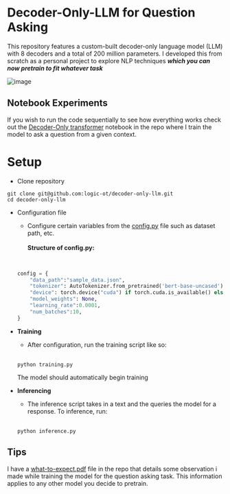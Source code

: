 # Decoder-Only-LLM for Question Asking

This repository features a custom-built decoder-only language model (LLM) with 8 decoders and a total of 200 million parameters. I developed this from scratch as a personal project to explore NLP techniques ***which you can now pretrain to fit whatever task***

![image](https://substackcdn.com/image/fetch/f_auto,q_auto:good,fl_progressive:steep/https%3A%2F%2Fsubstack-post-media.s3.amazonaws.com%2Fpublic%2Fimages%2Ff6133c18-bfaf-4578-8c5a-e5ac7809f65b_1632x784.png)

## Notebook Experiments
If you wish to run the code sequentially to see how everything works check out the [Decoder-Only transformer](https://github.com/logic-OT/Decoder-Only-LLM/blob/main/Decoder-only%20transformer.ipynb) notebook in the repo where I train the model to ask a question from a given context.

# Setup
- Clone repository
```
git clone git@github.com:logic-ot/decoder-only-llm.git
cd decoder-only-llm
```
- Configuration file
  - Configure certain variables from the [config.py]() file such as dataset path, etc. <br><br>
  **Structure of config.py:**<br><br>

  ```python
  
  config = {
      "data_path":"sample_data.json",
      "tokenizer": AutoTokenizer.from_pretrained('bert-base-uncased'),
      "device": torch.device("cuda") if torch.cuda.is_available() else torch.device("cpu"),
      "model_weights": None,
      "learning_rate":0.0001,
      "num_batches":10,
  }
- **Training**
  - After configuration, run the training script like so: <br><br>
  ```
  python training.py
  ```
  The model should automatically begin training

- **Inferencing**
  - The inference script takes in a text and the queries the model for a response. To inference, run:<br><br>
  
  ```
  python inference.py
  ```
## Tips
I have a [what-to-expect.pdf]()  file in the repo that details some observation i made while training the model for the question asking task. This information applies to any other model you decide to pretrain.

